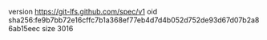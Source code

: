 version https://git-lfs.github.com/spec/v1
oid sha256:fe9b7bb72e16cffc7b1a368ef77eb4d7d4b052d752de93d67d07b2a86ab15eec
size 3016

